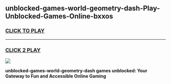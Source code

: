 
## unblocked-games-world-geometry-dash-Play-Unblocked-Games-Online-bxxos
<h3>
<a href="https://premium76.site?title=unblocked-games-world-geometry-dash&ref=25A">CLICK TO PLAY</a></h3>
<hr>

<h3>
<a href="https://premium76.site?title=unblocked-games-world-geometry-dash&ref=25A">CLICK 2 PLAY</a>
  
</h3>

<a href="https://premium76.site?title=unblocked-games-world-geometry-dash&ref=25A"><img src="https://clearcache.store/games.png"></a>


**unblocked-games-world-geometry-dash games unblocked: Your Gateway to Fun and Accessible Online Gaming**
